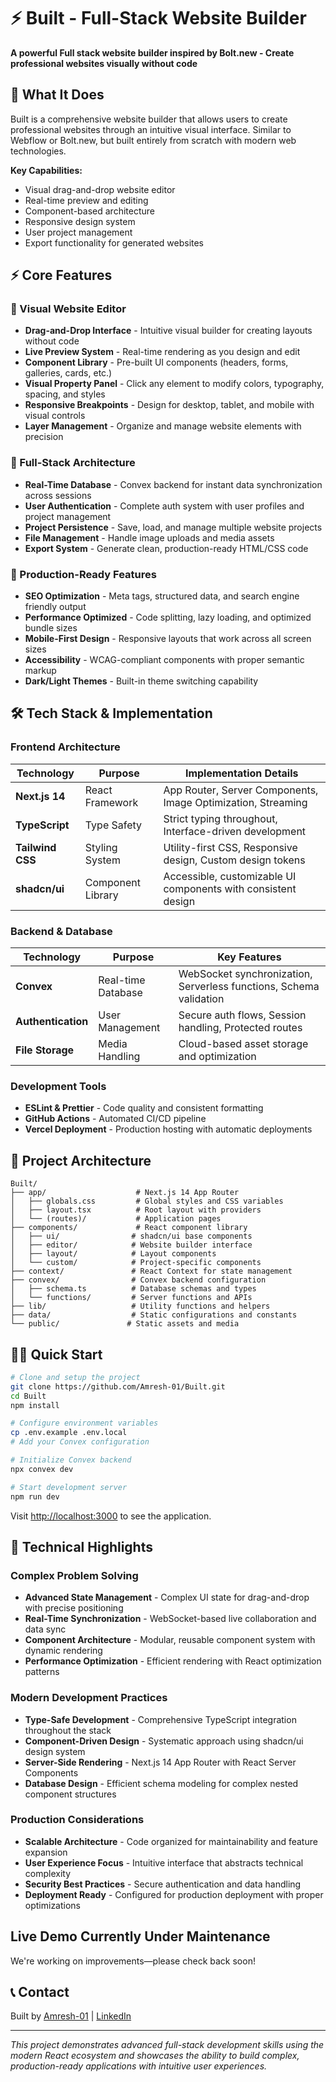# ⚡ Built - Full-Stack Website Builder

**A powerful Full stack website builder inspired by Bolt.new - Create professional websites visually without code**

## 🚀 What It Does

Built is a comprehensive website builder that allows users to create professional websites through an intuitive visual interface. Similar to Webflow or Bolt.new, but built entirely from scratch with modern web technologies.

**Key Capabilities:**
- Visual drag-and-drop website editor
- Real-time preview and editing
- Component-based architecture
- Responsive design system
- User project management
- Export functionality for generated websites

## ⚡ Core Features

### 🎨 Visual Website Editor
- **Drag-and-Drop Interface** - Intuitive visual builder for creating layouts without code
- **Live Preview System** - Real-time rendering as you design and edit
- **Component Library** - Pre-built UI components (headers, forms, galleries, cards, etc.)
- **Visual Property Panel** - Click any element to modify colors, typography, spacing, and styles
- **Responsive Breakpoints** - Design for desktop, tablet, and mobile with visual controls
- **Layer Management** - Organize and manage website elements with precision

### 💾 Full-Stack Architecture
- **Real-Time Database** - Convex backend for instant data synchronization across sessions
- **User Authentication** - Complete auth system with user profiles and project management  
- **Project Persistence** - Save, load, and manage multiple website projects
- **File Management** - Handle image uploads and media assets
- **Export System** - Generate clean, production-ready HTML/CSS code

### 🚀 Production-Ready Features
- **SEO Optimization** - Meta tags, structured data, and search engine friendly output
- **Performance Optimized** - Code splitting, lazy loading, and optimized bundle sizes
- **Mobile-First Design** - Responsive layouts that work across all screen sizes
- **Accessibility** - WCAG-compliant components with proper semantic markup
- **Dark/Light Themes** - Built-in theme switching capability

## 🛠️ Tech Stack & Implementation

### Frontend Architecture
| Technology | Purpose | Implementation Details |
|------------|---------|----------------------|
| **Next.js 14** | React Framework | App Router, Server Components, Image Optimization, Streaming |
| **TypeScript** | Type Safety | Strict typing throughout, Interface-driven development |
| **Tailwind CSS** | Styling System | Utility-first CSS, Responsive design, Custom design tokens |
| **shadcn/ui** | Component Library | Accessible, customizable UI components with consistent design |

### Backend & Database
| Technology | Purpose | Key Features |
|------------|---------|-------------|
| **Convex** | Real-time Database | WebSocket synchronization, Serverless functions, Schema validation |
| **Authentication** | User Management | Secure auth flows, Session handling, Protected routes |
| **File Storage** | Media Handling | Cloud-based asset storage and optimization |

### Development Tools
- **ESLint & Prettier** - Code quality and consistent formatting
- **GitHub Actions** - Automated CI/CD pipeline
- **Vercel Deployment** - Production hosting with automatic deployments

## 📁 Project Architecture

```
Built/
├── app/                    # Next.js 14 App Router
│   ├── globals.css         # Global styles and CSS variables
│   ├── layout.tsx          # Root layout with providers
│   └── (routes)/           # Application pages
├── components/             # React component library
│   ├── ui/                # shadcn/ui base components  
│   ├── editor/            # Website builder interface
│   ├── layout/            # Layout components
│   └── custom/            # Project-specific components
├── context/               # React Context for state management
├── convex/                # Convex backend configuration
│   ├── schema.ts          # Database schemas and types
│   └── functions/         # Server functions and APIs
├── lib/                   # Utility functions and helpers
├── data/                  # Static configurations and constants
└── public/               # Static assets and media
```

## 🏃‍♂️ Quick Start

```bash
# Clone and setup the project
git clone https://github.com/Amresh-01/Built.git
cd Built
npm install

# Configure environment variables
cp .env.example .env.local
# Add your Convex configuration

# Initialize Convex backend
npx convex dev

# Start development server
npm run dev
```

Visit [http://localhost:3000](http://localhost:3000) to see the application.

## 🌟 Technical Highlights

### Complex Problem Solving
- **Advanced State Management** - Complex UI state for drag-and-drop with precise positioning
- **Real-Time Synchronization** - WebSocket-based live collaboration and data sync
- **Component Architecture** - Modular, reusable component system with dynamic rendering
- **Performance Optimization** - Efficient rendering with React optimization patterns

### Modern Development Practices
- **Type-Safe Development** - Comprehensive TypeScript integration throughout the stack
- **Component-Driven Design** - Systematic approach using shadcn/ui design system
- **Server-Side Rendering** - Next.js 14 App Router with React Server Components
- **Database Design** - Efficient schema modeling for complex nested component structures

### Production Considerations
- **Scalable Architecture** - Code organized for maintainability and feature expansion
- **User Experience Focus** - Intuitive interface that abstracts technical complexity
- **Security Best Practices** - Secure authentication and data handling
- **Deployment Ready** - Configured for production deployment with proper optimizations

## Live Demo Currently Under Maintenance  
We're working on improvements—please check back soon!

## 📞 Contact

Built by [Amresh-01](https://github.com/Amresh-01) | [LinkedIn](https://www.linkedin.com/in/amresh-chaurasiya-/)

---
*This project demonstrates advanced full-stack development skills using the modern React ecosystem and showcases the ability to build complex, production-ready applications with intuitive user experiences.*

